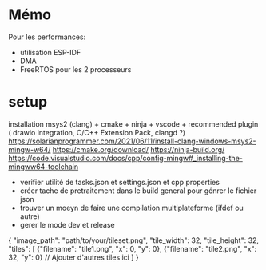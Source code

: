 # Mémo

Pour les performances:
- utilisation ESP-IDF
- DMA
- FreeRTOS pour les 2 processeurs


# setup
installation msys2 (clang) + cmake + ninja + vscode + recommended plugin ( drawio integration, C/C++ Extension Pack, clangd ?)
https://solarianprogrammer.com/2021/06/11/install-clang-windows-msys2-mingw-w64/
https://cmake.org/download/
https://ninja-build.org/
https://code.visualstudio.com/docs/cpp/config-mingw#_installing-the-mingww64-toolchain

- verifier utilité de tasks.json et settings.json et cpp properties
- créer tache de pretraitement dans le build general pour génrer le fichier json
- trouver un moeyn de faire une compilation multiplateforme (ifdef ou autre)
- gerer le mode dev et release



{
    "image_path": "path/to/your/tileset.png",
    "tile_width": 32,
    "tile_height": 32,
    "tiles": [
        {"filename": "tile1.png", "x": 0, "y": 0},
        {"filename": "tile2.png", "x": 32, "y": 0}
        // Ajouter d'autres tiles ici
    ]
}